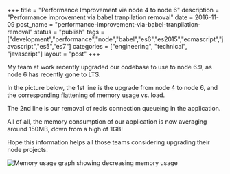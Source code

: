 +++
title = "Performance Improvement via node 4 to node 6"
description = "Performance improvement via babel tranpilation removal"
date = 2016-11-09
post_name = "performance-improvement-via-babel-tranpilation-removal"
status = "publish"
tags = ["development","performance","node","babel","es6","es2015","ecmascript","javascript","es5","es7"]
categories = ["engineering", "technical", "javascript"]
layout = "post"
+++

My team at work recently upgraded our codebase to use to node 6.9, as node 6 has recently gone to LTS.

In the picture below, the 1st line is the upgrade from node 4 to node 6, and the corresponding flattening of memory usage vs. load.

The 2nd line is our removal of redis connection queueing in the application.

All of all, the memory consumption of our application is now averaging around 150MB, down from a high of 1GB!

Hope this information helps all those teams considering upgrading their node projects.

![Memory usage graph showing decreasing memory usage](/images/posts/memory-graph.png)
